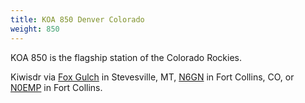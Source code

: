 ```yaml
---
title: KOA 850 Denver Colorado
weight: 850
---
```

KOA 850 is the flagship station of the Colorado Rockies.

Kiwisdr via
[Fox Gulch] in Stevesville, MT,
[N6GN] in Fort Collins, CO, or
[N0EMP] in Fort Collins.

[Fox Gulch]:http://foxgulch.net:8073/?f=850.00amz10
[N6GN]:http://www.sonic.net/~n6gn/remotesdr.html
[N0EMP]:http://n0emp.ddns.net:8073/?f=850.00amz10
